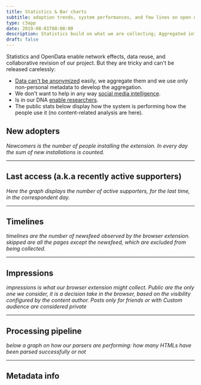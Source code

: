```yaml
---
title: Statistics & Bar charts
subtitle: adoption trends, system performances, and few lines on open data
type: c3app
date: 2019-08-01T00:00:00
description: Statistics build on what we are collecting; Aggregated information to keep in check our system and our relevance
draft: false
---
```


Statistics and OpenData enable network effects, data reuse, and collaborative revision of our project. But they are tricky and can't be released carelessly: 

* [Data can't be anonymized](https://www.theguardian.com/technology/2019/jul/23/anonymised-data-never-be-anonymous-enough-study-finds) easily, we aggregate them and we use only non-personal metadata to develop the aggregation.
* We don't want to help in any way [social media intelligence](https://responsibledata.io/social-media-intelligence-the-wayward-child-of-open-source-intelligence/).
* Is in our DNA [enable researchers](/data-activism). 
* The public stats below display how the system is performing how the people use it (no content-related analysis are here).


## New adopters
<div id="supporters-graph" class="c3graph"></div>

_Newcomers is the number of people installing the extension. In every day the sum of new installations is counted._

---
## Last access (a.k.a recently active supporters)
<div id="active-graph" class="c3graph"></div>

_Here the graph displays the number of active supporters, for the last time, in the correspondent day._

---
## Timelines 
_timelines are the number of newsfeed observed by the browser extension. skipped are all the pages except the newsfeed, which are excluded from being collected._
<div id="timelines-graph" class="c3graph"></div>

---
## Impressions 
_impressions is what our browser extension might collect. Public are the only one we consider, it is a decision take in the browser, based on the visibility configured by the content author. Posts only for friends or with Custom audience are considered private_
<div id="impressions-graph" class="c3graph"></div>

---
## Processing pipeline
_below a graph on how our parsers are performing: how many HTMLs have been parsed successfully or not_
<div id="processing-graph" class="c3graph"></div>

---
## Metadata info
<div id="metadata-graph" class="c3graph"></div>